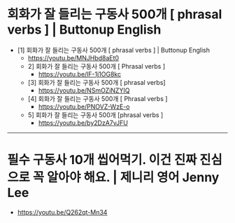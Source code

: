 # 회화가 잘 들리는 구동사 500개 [ phrasal verbs ] | Buttonup English

- [1] 회화가 잘 들리는 구동사 500개 [ phrasal verbs ] | Buttonup English
  - https://youtu.be/MNJHbd8aEt0
  - 2] 회화가 잘 들리는 구동사 500개 [ Phrasal verbs ]
    - https://youtu.be/lF-1j1OG8kc
  - [3] 회화가 잘 들리는 구동사 500개 [ phrasal verbs]
    - https://youtu.be/NSmOZiNZYIQ
  - [4] 회화가 잘 들리는 구동사 500개 [ Phrasal verbs ]
    - https://youtu.be/PNOVZ-WzE-o
  - 5] 회화가 잘 들리는 구동사 500개 [phrasal verbs ]
    - https://youtu.be/by2DzA7vJFU
   
<hr>

# 필수 구동사 10개 씹어먹기. 이건 진짜 진심으로 꼭 알아야 해요. | 제니리 영어 Jenny Lee
- https://youtu.be/Q262qt-Mn34
